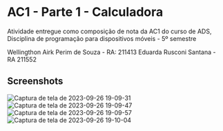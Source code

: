 
# AC1 - Parte 1 - Calculadora

Atividade entregue como composição de nota da AC1 do curso de ADS, Disciplina de programação para dispositivos móveis - 5º semestre 

Wellingthon Airk Perim de Souza - RA: 211413
Eduarda Rusconi Santana - RA 211552


## Screenshots

![Captura de tela de 2023-09-26 19-09-31](https://github.com/Airk-souza/AC1---Tarefa-2---Guia-de-Sorocaba/assets/85415148/c05e1629-eb66-4094-a25f-fa236a1e4400)
![Captura de tela de 2023-09-26 19-09-47](https://github.com/Airk-souza/AC1---Tarefa-2---Guia-de-Sorocaba/assets/85415148/c242f7e1-bed0-47d9-8fce-fb2590725b4f)
![Captura de tela de 2023-09-26 19-09-57](https://github.com/Airk-souza/AC1---Tarefa-2---Guia-de-Sorocaba/assets/85415148/ccb4cb18-cc54-4a15-b43e-7b746a4b72f7)
![Captura de tela de 2023-09-26 19-10-04](https://github.com/Airk-souza/AC1---Tarefa-2---Guia-de-Sorocaba/assets/85415148/f028d914-dec0-49f0-a60c-a24716815961)

